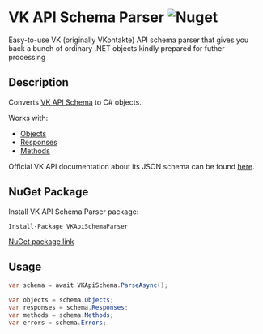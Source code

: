 # VK API Schema Parser ![Nuget](https://img.shields.io/nuget/v/VKApiSchemaParser.svg)

Easy-to-use VK (originally VKontakte) API schema parser that gives you back a bunch of ordinary .NET objects kindly prepared for futher processing

## Description
Converts [VK API Schema](https://github.com/VKCOM/vk-api-schema) to C# objects.

Works with:
* [Objects](https://github.com/VKCOM/vk-api-schema/blob/master/objects.json)
* [Responses](https://github.com/VKCOM/vk-api-schema/blob/master/responses.json)
* [Methods](https://github.com/VKCOM/vk-api-schema/blob/master/methods.json)

Official VK API documentation about its JSON schema can be found [here](https://vk.com/dev/json_schema).

## NuGet Package
Install VK API Schema Parser package:
```
Install-Package VKApiSchemaParser
```

[NuGet package link](https://www.nuget.org/packages/VKApiSchemaParser)

## Usage
```csharp
var schema = await VKApiSchema.ParseAsync();

var objects = schema.Objects;
var responses = schema.Responses;
var methods = schema.Methods;
var errors = schema.Errors;
```
